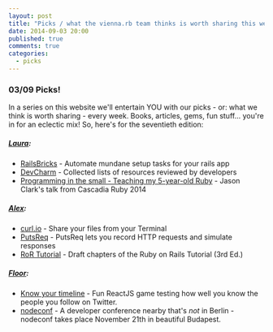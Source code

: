 ```yaml
---
layout: post
title: "Picks / what the vienna.rb team thinks is worth sharing this week"
date: 2014-09-03 20:00
published: true
comments: true
categories:
  - picks
---
```


### 03/09 Picks!

In a series on this website we'll entertain YOU with our picks - or: what we think is worth sharing - every week.
Books, articles, gems, fun stuff... you're in for an eclectic mix! So, here's for the seventieth edition:

##### [Laura][1]:
  - [RailsBricks][2] - Automate mundane setup tasks for your rails app
  - [DevCharm][3] - Collected lists of resources reviewed by developers
  - [Programming in the small - Teaching my 5-year-old Ruby][4] - Jason Clark's talk from Cascadia Ruby 2014

##### [Alex][5]:
  - [curl.io][6] - Share your files from your Terminal
  - [PutsReq][7] - PutsReq lets you record HTTP requests and simulate responses
  - [RoR Tutorial][8] - Draft chapters of the Ruby on Rails Tutorial (3rd Ed.)

##### [Floor][17]:
  - [Know your timeline][18] - Fun ReactJS game testing how well you know the people you follow on Twitter.
  - [nodeconf][19] - A developer conference nearby that's *not* in Berlin - nodeconf takes place November 21th in beautiful Budapest.


[1]: http://www.twitter.com/alicetragedy
[2]: http://www.railsbricks.net
[3]: https://devcharm.com
[4]: https://www.youtube.com/watch?v=jAnSsNga5Nk
[5]: http://www.twitter.com/alexandertacho
[6]: http://curl.io
[7]: https://putsreq.herokuapp.com/
[8]: http://news.railstutorial.org/rails_tutorial_3rd_edition/
[17]: http://www.twitter.com/floordrees
[18]: http://followingapp.herokuapp.com/
[19]: http://oneshot.risingstack.com/

